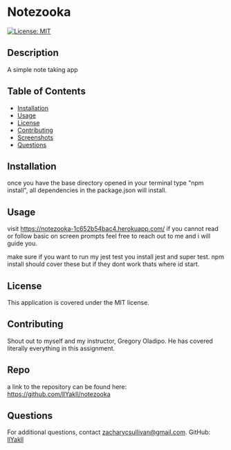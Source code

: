 
# Notezooka
[![License: MIT](https://img.shields.io/badge/License-MIT-yellow.svg)](https://opensource.org/licenses/MIT)

## Description
A simple note taking app

## Table of Contents
- [Installation](#installation)
- [Usage](#usage)
- [License](#license)
- [Contributing](#contributing)
- [Screenshots](#screenshots)
- [Questions](#questions)

## Installation
once you have the base directory opened in your terminal type "npm install", all dependencies in the package.json will install.

## Usage
visit https://notezooka-1c652b54bac4.herokuapp.com/ if you cannot read or follow basic on screen prompts feel free to reach out to me and i will guide you.

make sure if you want to run my jest test you install jest and super test. npm install should cover these but if they dont work thats where id start.

## License
This application is covered under the MIT license.

## Contributing
Shout out to myself and my instructor, Gregory Oladipo. He has covered literally everything in this assignment. 

## Repo

a link to the repository can be found here:
https://github.com/llYakll/notezooka

## Questions
For additional questions, contact zacharycsullivan@gmail.com.
GitHub: [llYakll](https://github.com/llYakll)
